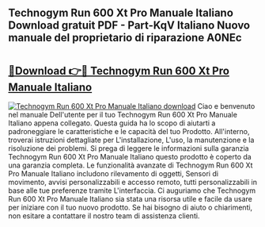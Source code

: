 ## Technogym Run 600 Xt Pro Manuale Italiano Download gratuit PDF - Part-KqV Italiano Nuovo manuale del proprietario di riparazione A0NEc

# <h2><a href="http://dfefg7.blite.top/?on=Technogym+Run+600+Xt+Pro+Manuale+Italiano">🔗Download 👉🔴 Technogym Run 600 Xt Pro Manuale Italiano</a></h2>

[![Technogym Run 600 Xt Pro Manuale Italiano download](https://i.imgur.com/lujVjoI.png)](http://dfefg7.blite.top/?on=Technogym+Run+600+Xt+Pro+Manuale+Italiano)
Ciao e benvenuto nel manuale Dell'utente per il tuo Technogym Run 600 Xt Pro Manuale Italiano appena collegato. Questa guida ha lo scopo di aiutarti a padroneggiare le caratteristiche e le capacità del tuo Prodotto. All'interno, troverai istruzioni dettagliate per L'installazione, L'uso, la manutenzione e la risoluzione dei problemi. Si prega di leggere le informazioni sulla garanzia Technogym Run 600 Xt Pro Manuale Italiano questo prodotto è coperto da una garanzia completa. Le funzionalità avanzate di Technogym Run 600 Xt Pro Manuale Italiano includono rilevamento di oggetti, Sensori di movimento, avvisi personalizzabili e accesso remoto, tutti personalizzabili in base alle tue preferenze tramite L'interfaccia. Ci auguriamo che Technogym Run 600 Xt Pro Manuale Italiano sia stata una risorsa utile e facile da usare per iniziare con il tuo nuovo prodotto. Se hai bisogno di aiuto o chiarimenti, non esitare a contattare il nostro team di assistenza clienti.
